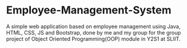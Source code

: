 # Employee-Management-System

A simple web application based on employee management using Java, HTML, CSS, JS and Bootstrap, done by me and my group for the group project of Object Oriented Programming(OOP) module in Y2S1 at SLIIT.
